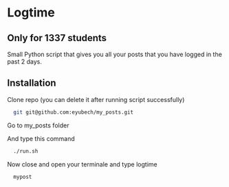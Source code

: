 # Logtime

## Only for 1337 students

Small Python script that gives you all your posts that you have logged in the past 2 days.

## Installation

Clone repo (you can delete it after running script successfully)

```bash
  git git@github.com:eyubech/my_posts.git
```

Go to my_posts folder

And type this command


```bash
  ./run.sh
```
Now close and open your terminale and type logtime

```bash
  mypost
```
